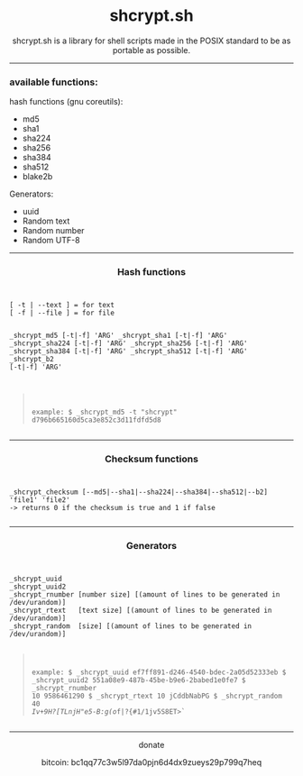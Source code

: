 <html>
  
  <h1 align="center">shcrypt.sh</h1>
  <p align="center">shcrypt.sh is a library for shell scripts made in the POSIX standard to be as portable as possible.</p>
  <hr>
  <h3>available functions:</h3>
  <p>hash functions (gnu coreutils):</p>
    <ul>
      <li>md5</li>
      <li>sha1</li>
      <li>sha224</li>
      <li>sha256</li>
      <li>sha384</li>
      <li>sha512</li>
      <li>blake2b</li>
    </ul>
  <p>Generators:</p>
  <ul>
    <li>uuid</li>
    <li>Random text</li>
    <li>Random number</li>
    <li>Random UTF-8</li>
  </ul>
  
  <hr>
  <h3 align="center">Hash functions</h3>
  <pre><code><p>
[ -t | --text ] = for text
[ -f | --file ] = for file
    
_shcrypt_md5    [-t|-f] 'ARG'
_shcrypt_sha1   [-t|-f] 'ARG'
_shcrypt_sha224 [-t|-f] 'ARG'
_shcrypt_sha256 [-t|-f] 'ARG'
_shcrypt_sha384 [-t|-f] 'ARG'
_shcrypt_sha512 [-t|-f] 'ARG'
_shcrypt_b2     [-t|-f] 'ARG'

> example:
$ _shcrypt_md5 -t "shcrypt"
d796b665160d5ca3e852c3d11fdfd5d8</p></code></pre>

  <hr>
  <h3 align="center">Checksum functions</h3>
  <pre><code><p>
_shcrypt_checksum [--md5|--sha1|--sha224|--sha384|--sha512|--b2] 'file1' 'file2'
-> returns 0 if the checksum is true and 1 if false</p></code></pre>

  <hr>
  <h3 align="center">Generators</h3>
  <pre><code><p>
_shcrypt_uuid
_shcrypt_uuid2
_shcrypt_rnumber [number size] [(amount of lines to be generated in /dev/urandom)]
_shcrypt_rtext   [text size] [(amount of lines to be generated in /dev/urandom)]
_shcrypt_random  [size] [(amount of lines to be generated in /dev/urandom)]

> example:
$ _shcrypt_uuid
ef7ff891-d246-4540-bdec-2a05d52333eb
$ _shcrypt_uuid2
551a08e9-487b-45be-b9e6-2babed1e0fe7
$ _shcrypt_rnumber 10
9586461290
$ _shcrypt_rtext 10
jCddbNabPG
$ _shcrypt_random 40
*Iv+9H?[TLnjH"e5-B:g(o*f|?{#1/1jv5S8ET>`</p></code></pre>
<hr>
<p align="center">donate</p>
<p align="center">bitcoin: bc1qq77c3w5l97da0pjn6d4dx9zueys29p799q7heq</p>
</html>
